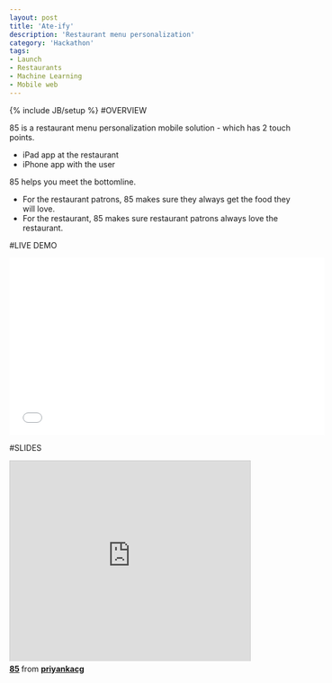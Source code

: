 ```yaml
---
layout: post
title: 'Ate-ify'
description: 'Restaurant menu personalization'
category: 'Hackathon'
tags:
- Launch
- Restaurants
- Machine Learning
- Mobile web
---
```

{% include JB/setup %}
#OVERVIEW

85 is a restaurant menu personalization mobile solution - which has 2 touch points.

* iPad app at the restaurant
* iPhone app with the user

85 helps you meet the bottomline.

* For the restaurant patrons, 85 makes sure they always get the food they will love.
* For the restaurant, 85 makes sure restaurant patrons always love the restaurant.


#LIVE DEMO

<object width="560" height="315"><param name="movie" value="//www.youtube.com/v/AD0idgfTuyY?version=3&amp;hl=en_US"></param><param name="allowFullScreen" value="true"></param><param name="allowscriptaccess" value="always"></param>
<embed src="//www.youtube.com/v/AD0idgfTuyY?version=3&amp;hl=en_US" type="application/x-shockwave-flash" width="560" height="315" allowscriptaccess="always" allowfullscreen="true"></embed>
</object>

#SLIDES

<iframe src="http://www.slideshare.net/slideshow/embed_code/27478619" width="427" height="356" frameborder="0" marginwidth="0" marginheight="0" scrolling="no" style="border:1px solid #CCC;border-width:1px 1px 0;margin-bottom:5px" allowfullscreen="1"> </iframe> 
<div style="margin-bottom:5px"> <strong> <a href="https://www.slideshare.net/priyankacg/85-27478619" title="85" target="_blank">85</a> </strong> from <strong><a href="http://www.slideshare.net/priyankacg" target="_blank">priyankacg</a></strong> </div>

